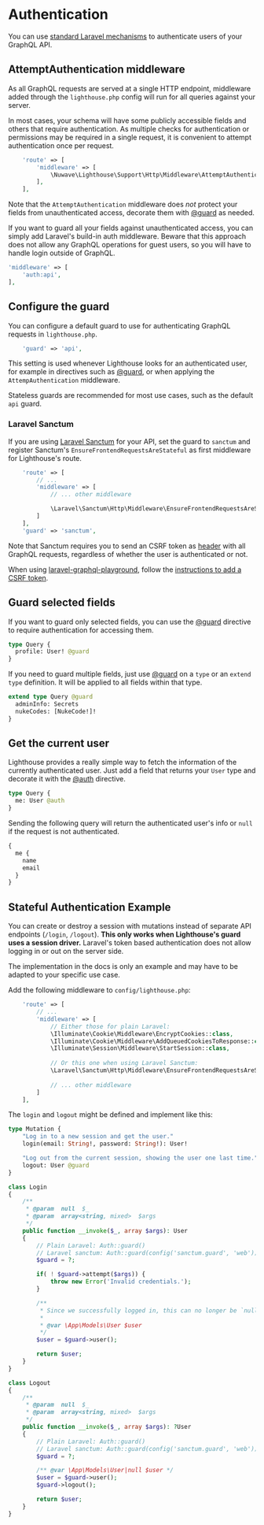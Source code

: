 # Authentication

You can use [standard Laravel mechanisms](https://laravel.com/docs/authentication)
to authenticate users of your GraphQL API.

## AttemptAuthentication middleware

As all GraphQL requests are served at a single HTTP endpoint, middleware added
through the `lighthouse.php` config will run for all queries against your server.

In most cases, your schema will have some publicly accessible fields and others
that require authentication. As multiple checks for authentication or permissions may be
required in a single request, it is convenient to attempt authentication once per request.

```php
    'route' => [
        'middleware' => [
            \Nuwave\Lighthouse\Support\Http\Middleware\AttemptAuthentication::class,
        ],
    ],
```

Note that the `AttemptAuthentication` middleware does _not_ protect your fields from unauthenticated
access, decorate them with [@guard](../api-reference/directives.md#guard) as needed.

If you want to guard all your fields against unauthenticated access, you can simply add
Laravel's build-in auth middleware. Beware that this approach does not allow any GraphQL
operations for guest users, so you will have to handle login outside of GraphQL.

```php
'middleware' => [
    'auth:api',
],
```

## Configure the guard

You can configure a default guard to use for authenticating GraphQL requests in `lighthouse.php`.

```php
    'guard' => 'api',
```

This setting is used whenever Lighthouse looks for an authenticated user, for example in directives
such as [@guard](../api-reference/directives.md#guard), or when applying the `AttempAuthentication` middleware.

Stateless guards are recommended for most use cases, such as the default `api` guard.

### Laravel Sanctum

If you are using [Laravel Sanctum](https://laravel.com/docs/master/sanctum) for your API, set the guard
to `sanctum` and register Sanctum's `EnsureFrontendRequestsAreStateful` as first middleware for Lighthouse's route.

```php
    'route' => [
        // ...
        'middleware' => [
            // ... other middleware

            \Laravel\Sanctum\Http\Middleware\EnsureFrontendRequestsAreStateful::class,
        ]             
    ],
    'guard' => 'sanctum',
```

Note that Sanctum requires you to send an CSRF token as [header](https://laravel.com/docs/csrf#csrf-x-csrf-token)
with all GraphQL requests, regardless of whether the user is authenticated or not.

When using [laravel-graphql-playground](https://github.com/mll-lab/laravel-graphql-playground), follow the [instructions
to add a CSRF token](https://github.com/mll-lab/laravel-graphql-playground#configure-session-authentication).

## Guard selected fields

If you want to guard only selected fields, you can use the [@guard](../api-reference/directives.md#guard)
directive to require authentication for accessing them.

```graphql
type Query {
  profile: User! @guard
}
```

If you need to guard multiple fields, just use [@guard](../api-reference/directives.md#guard)
on a `type` or an `extend type` definition. It will be applied to all fields within that type.

```graphql
extend type Query @guard
  adminInfo: Secrets
  nukeCodes: [NukeCode!]!
}
```

## Get the current user

Lighthouse provides a really simple way to fetch the information of the currently authenticated user.
Just add a field that returns your `User` type and decorate it with the [@auth](../api-reference/directives.md#auth) directive.

```graphql
type Query {
  me: User @auth
}
```

Sending the following query will return the authenticated user's info
or `null` if the request is not authenticated.

```graphql
{
  me {
    name
    email
  }
}
```

## Stateful Authentication Example

You can create or destroy a session with mutations instead of separate API endpoints (`/login`, `/logout`).
**This only works when Lighthouse's guard uses a session driver.**
Laravel's token based authentication does not allow logging in or out on the server side.

The implementation in the docs is only an example and may have to be adapted to your specific use case.

Add the following middleware to `config/lighthouse.php`:

```php
    'route' => [
        // ...
        'middleware' => [
            // Either those for plain Laravel:
            \Illuminate\Cookie\Middleware\EncryptCookies::class,
            \Illuminate\Cookie\Middleware\AddQueuedCookiesToResponse::class,
            \Illuminate\Session\Middleware\StartSession::class,
            
            // Or this one when using Laravel Sanctum:
            \Laravel\Sanctum\Http\Middleware\EnsureFrontendRequestsAreStateful::class
            
            // ... other middleware
        ]             
    ],
```

The `login` and `logout` might be defined and implement like this:

```graphql
type Mutation {
    "Log in to a new session and get the user."
    login(email: String!, password: String!): User!

    "Log out from the current session, showing the user one last time."
    logout: User @guard
}
```

```php
class Login
{
    /**
     * @param  null  $_
     * @param  array<string, mixed>  $args
     */
    public function __invoke($_, array $args): User
    {
        // Plain Laravel: Auth::guard() 
        // Laravel sanctum: Auth::guard(config('sanctum.guard', 'web')) 
        $guard = ?;

        if( ! $guard->attempt($args)) {
            throw new Error('Invalid credentials.');
        }

        /**
         * Since we successfully logged in, this can no longer be `null`.
         *
         * @var \App\Models\User $user
         */
        $user = $guard->user();

        return $user;
    }
}
```

```php
class Logout
{
    /**
     * @param  null  $_
     * @param  array<string, mixed>  $args
     */
    public function __invoke($_, array $args): ?User
    {
        // Plain Laravel: Auth::guard() 
        // Laravel sanctum: Auth::guard(config('sanctum.guard', 'web')) 
        $guard = ?;

        /** @var \App\Models\User|null $user */
        $user = $guard->user();
        $guard->logout();

        return $user;
    }
}
```
